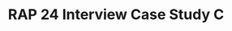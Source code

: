 ---
title: RAP 24 Interview Case Study C
redirect_to: https://drive.google.com/file/d/1QzTSImW9fllX5IIBnDfs9zYqV51_vnnM/view?usp=drive_link
redirect_from: 
  - /RAP24IntCStudyIpsoFacto
  - /rap24intcstudyipsofacto
---